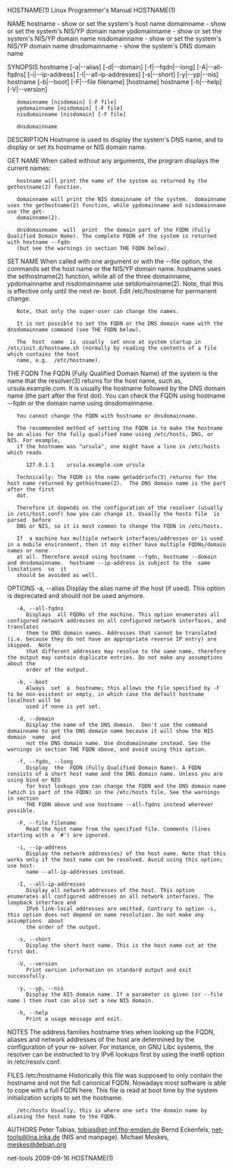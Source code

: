 HOSTNAME(1)							   Linux Programmer's Manual							   HOSTNAME(1)

NAME
       hostname - show or set the system's host name
       domainname - show or set the system's NIS/YP domain name
       ypdomainname - show or set the system's NIS/YP domain name
       nisdomainname - show or set the system's NIS/YP domain name
       dnsdomainname - show the system's DNS domain name

SYNOPSIS
       hostname [-a|--alias] [-d|--domain] [-f|--fqdn|--long] [-A|--all-fqdns] [-i|--ip-address] [-I|--all-ip-addresses] [-s|--short] [-y|--yp|--nis]
       hostname [-b|--boot] [-F|--file filename] [hostname]
       hostname [-h|--help] [-V|--version]

       domainname [nisdomain] [-F file]
       ypdomainname [nisdomain] [-F file]
       nisdomainname [nisdomain] [-F file]

       dnsdomainname

DESCRIPTION
       Hostname is used to display the system's DNS name, and to display or set its hostname or NIS domain name.

   GET NAME
       When called without any arguments, the program displays the current names:

       hostname will print the name of the system as returned by the gethostname(2) function.

       domainname will print the NIS domainname of the system.	domainname uses the gethostname(2) function, while ypdomainname and nisdomainname use the get‐
       domainname(2).

       dnsdomainname  will  print  the domain part of the FQDN (Fully Qualified Domain Name). The complete FQDN of the system is returned with hostname --fqdn
       (but see the warnings in section THE FQDN below).

   SET NAME
       When called with one argument or with the --file option, the commands set the host name or the NIS/YP domain name.  hostname  uses  the	sethostname(2)
       function, while all of the three domainname, ypdomainname and nisdomainname use setdomainname(2).  Note, that this is effective only until the next re‐
       boot.  Edit /etc/hostname for permanent change.

       Note, that only the super-user can change the names.

       It is not possible to set the FQDN or the DNS domain name with the dnsdomainname command (see THE FQDN below).

       The  host  name	is  usually  set once at system startup in /etc/init.d/hostname.sh (normally by reading the contents of a file which contains the host
       name, e.g.  /etc/hostname).

   THE FQDN
       The FQDN (Fully Qualified Domain Name) of the system is the name that the resolver(3) returns for the host name, such as,  ursula.example.com.	It  is
       usually	the  hostname followed by the DNS domain name (the part after the first dot).  You can check the FQDN using hostname --fqdn or the domain name
       using dnsdomainname.

       You cannot change the FQDN with hostname or dnsdomainname.

       The recommended method of setting the FQDN is to make the hostname be an alias for the fully qualified name using /etc/hosts, DNS, or NIS. For example,
       if the hostname was "ursula", one might have a line in /etc/hosts which reads

	      127.0.1.1	   ursula.example.com ursula

       Technically: The FQDN is the name getaddrinfo(3) returns for the host name returned by gethostname(2).  The DNS domain name is the part after the first
       dot.

       Therefore it depends on the configuration of the resolver (usually in /etc/host.conf) how you can change it. Usually the hosts file  is	parsed	before
       DNS or NIS, so it is most common to change the FQDN in /etc/hosts.

       If  a machine has multiple network interfaces/addresses or is used in a mobile environment, then it may either have multiple FQDNs/domain names or none
       at all. Therefore avoid using hostname --fqdn, hostname --domain and dnsdomainname.  hostname --ip-address is subject to the  same  limitations	so  it
       should be avoided as well.

OPTIONS
       -a, --alias
	      Display the alias name of the host (if used). This option is deprecated and should not be used anymore.

       -A, --all-fqdns
	      Displays	all FQDNs of the machine. This option enumerates all configured network addresses on all configured network interfaces, and translates
	      them to DNS domain names. Addresses that cannot be translated (i.e. because they do not have an appropriate reverse IP entry) are skipped.  Note
	      that different addresses may resolve to the same name, therefore the output may contain duplicate entries. Do not make any assumptions about the
	      order of the output.

       -b, --boot
	      Always  set  a  hostname; this allows the file specified by -F to be non-existent or empty, in which case the default hostname localhost will be
	      used if none is yet set.

       -d, --domain
	      Display the name of the DNS domain.  Don't use the command domainname to get the DNS domain name because it will show the NIS  domain  name  and
	      not the DNS domain name. Use dnsdomainname instead. See the warnings in section THE FQDN above, and avoid using this option.

       -f, --fqdn, --long
	      Display  the  FQDN (Fully Qualified Domain Name). A FQDN consists of a short host name and the DNS domain name. Unless you are using bind or NIS
	      for host lookups you can change the FQDN and the DNS domain name (which is part of the FQDN) in the /etc/hosts file. See the warnings in section
	      THE FQDN above und use hostname --all-fqdns instead wherever possible.

       -F, --file filename
	      Read the host name from the specified file. Comments (lines starting with a `#') are ignored.

       -i, --ip-address
	      Display the network address(es) of the host name. Note that this works only if the host name can be resolved. Avoid using this option; use host‐
	      name --all-ip-addresses instead.

       -I, --all-ip-addresses
	      Display all network addresses of the host. This option enumerates all configured addresses on all network interfaces. The loopback interface and
	      IPv6 link-local addresses are omitted. Contrary to option -i, this option does not depend on name resolution. Do not make any assumptions	 about
	      the order of the output.

       -s, --short
	      Display the short host name. This is the host name cut at the first dot.

       -V, --version
	      Print version information on standard output and exit successfully.

       -y, --yp, --nis
	      Display the NIS domain name. If a parameter is given (or --file name ) then root can also set a new NIS domain.

       -h, --help
	      Print a usage message and exit.

NOTES
       The address families hostname tries when looking up the FQDN, aliases and network addresses of the host are determined by the configuration of your re‐
       solver.	For instance, on GNU Libc systems, the resolver can be instructed to try IPv6 lookups first by using the inet6 option in /etc/resolv.conf.

FILES
       /etc/hostname  Historically this file was supposed to only contain the hostname and not the full canonical FQDN. Nowadays most software is able to cope
       with a full FQDN here. This file is read at boot time by the system initialization scripts to set the hostname.

       /etc/hosts Usually, this is where one sets the domain name by aliasing the host name to the FQDN.

AUTHORS
       Peter Tobias, <tobias@et-inf.fho-emden.de>
       Bernd Eckenfels, <net-tools@lina.inka.de> (NIS and manpage).
       Michael Meskes, <meskes@debian.org>

net-tools								  2009-09-16								   HOSTNAME(1)
